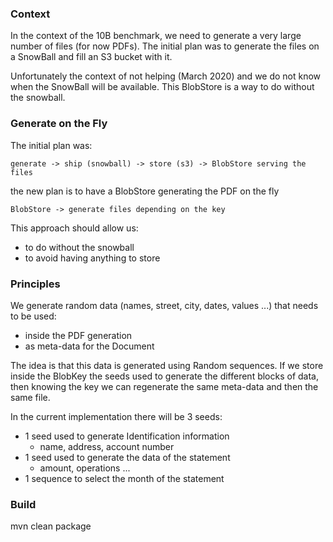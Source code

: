 
### Context

In the context of the 10B benchmark, we need to generate a very large number of files (for now PDFs).
The initial plan was to generate the files on a SnowBall and fill an S3 bucket with it.

Unfortunately the context of not helping (March 2020) and we do not know when the SnowBall will be available.
This BlobStore is a way to do without the snowball.

### Generate on the Fly

The initial plan was:

    generate -> ship (snowball) -> store (s3) -> BlobStore serving the files

the new plan is to have a BlobStore generating the PDF on the fly

    BlobStore -> generate files depending on the key

This approach should allow us:

 - to do without the snowball
 - to avoid having anything to store

### Principles

We generate random data (names, street, city, dates, values ...)  that needs to be used:

 - inside the PDF generation
 - as meta-data for the Document

The idea is that this data is generated using Random sequences.
If we store inside the BlobKey the seeds used to generate the different blocks of data, then knowing the key we can regenerate the same meta-data and then the same file.

In the current implementation there will be 3 seeds:

 - 1 seed used to generate Identification information
   -  name, address, account number
 - 1 seed used to generate the data of the statement
   - amount, operations ...
 - 1 sequence to select the month of the statement

### Build

   mvn clean package

